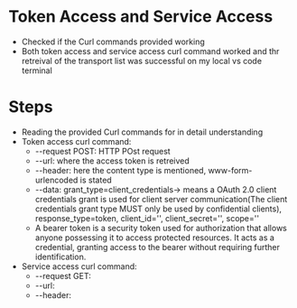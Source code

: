 # Token Access and Service Access
- Checked if the Curl commands provided working 
- Both token access and service access curl command worked and thr retreival of the transport list was successful on my local vs code terminal

# Steps 
- Reading the provided Curl commands for in detail understanding 
- Token access curl command:
    - --request POST: HTTP POst request
    - --url: where the access token is retreived 
    - --header: here the content type is mentioned, www-form-urlencoded is stated
    - --data: grant_type=client_credentials-> means a OAuth 2.0 client credentials grant is used for client server communication(The client credentials grant type MUST only be used by confidential clients), response_type=token, client_id='', client_secret='',  scope=''
    - A bearer token is a security token used for authorization that allows anyone possessing it to access protected resources. It acts as a credential, granting access to the bearer without requiring further identification.
- Service access curl command:    
    - --request GET:
    - --url:
    - --header: